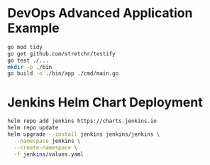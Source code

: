 
# DevOps Advanced Application Example
```bash
go mod tidy
go get github.com/stretchr/testify
go test ./...
mkdir -p ./bin
go build -o ./bin/app ./cmd/main.go
```
# Jenkins Helm Chart Deployment

```bash
helm repo add jenkins https://charts.jenkins.io
helm repo update
helm upgrade --install jenkins jenkins/jenkins \
  --namespace jenkins \
  --create-namespace \
  -f jenkins/values.yaml
```